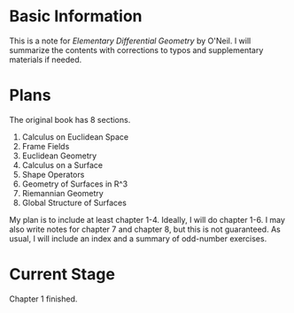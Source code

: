 # Basic Information #

This is a note for *Elementary Differential Geometry* by O'Neil. I will summarize the contents with corrections to typos and supplementary materials if needed.

# Plans #

The original book has 8 sections. 

1. Calculus on Euclidean Space
2. Frame Fields
3. Euclidean Geometry
4. Calculus on a Surface
5. Shape Operators
6. Geometry of Surfaces in R^3
7. Riemannian Geometry
8. Global Structure of Surfaces

My plan is to include at least chapter 1-4. Ideally, I will do chapter 1-6. I may also write notes for chapter 7 and chapter 8, but this is not guaranteed. As usual, I will include an index and a summary of odd-number exercises.

# Current Stage #

Chapter 1 finished.